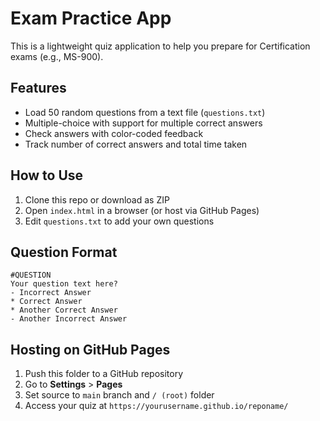 # Exam Practice App

This is a lightweight quiz application to help you prepare for Certification exams (e.g., MS-900).

## Features

- Load 50 random questions from a text file (`questions.txt`)
- Multiple-choice with support for multiple correct answers
- Check answers with color-coded feedback
- Track number of correct answers and total time taken

## How to Use

1. Clone this repo or download as ZIP
2. Open `index.html` in a browser (or host via GitHub Pages)
3. Edit `questions.txt` to add your own questions

## Question Format

```
#QUESTION
Your question text here?
- Incorrect Answer
* Correct Answer
* Another Correct Answer
- Another Incorrect Answer
```

## Hosting on GitHub Pages

1. Push this folder to a GitHub repository
2. Go to **Settings** > **Pages**
3. Set source to `main` branch and `/ (root)` folder
4. Access your quiz at `https://yourusername.github.io/reponame/`
